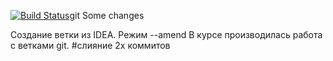 [![Build Status](https://travis-ci.com/DarkoRockk/job4j_threads.svg?branch=master)](https://travis-ci.com/DarkoRockk/job4j_threads)git 
Some changes

Создание ветки из IDEA.
Режим --amend
В курсе производилась работа с ветками git.
#слияние 2х коммитов 